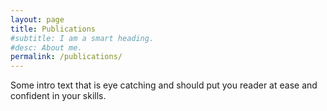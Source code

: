 ```yaml
---
layout: page
title: Publications
#subtitle: I am a smart heading.
#desc: About me.
permalink: /publications/
---
```


<div class="pretty-links">

<div class="lead lead-about">Some intro text that is eye catching and should put you reader at ease and confident in your skills.
</div>



</div>
